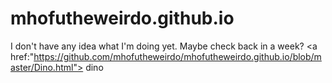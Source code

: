 # mhofutheweirdo.github.io

I don't have any idea what I'm doing yet. Maybe check back in a week?
<a href:"https://github.com/mhofutheweirdo/mhofutheweirdo.github.io/blob/master/Dino.html"> dino </a>
